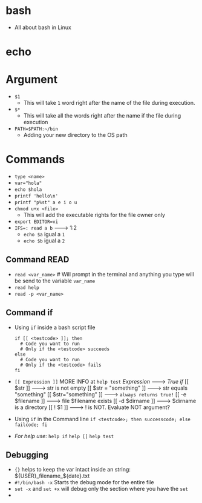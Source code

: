 # bash
- All about bash in Linux

# echo

# Argument
- `$1`
  - This will take `1` word right after the name of the file during execution.
- `$*`
  - This will take all the words right after the name if the file during execution
- `PATH=$PATH:~/bin`
  - Adding your new directory to the OS path

# Commands
- `type <name>`
- `var="hola"`
- `echo $hola`
- `printf 'hello\n'`
- `printf "p%st" a e i o u`
- `chmod u+x <file>`
  - This will add the executable rights for the file owner only
- `export EDITOR=vi`
- `IFS=: read a b` ---> 1:2
  - `echo $a` igual a `1`
  - `echo $b` igual a `2`

## Command READ
- `read <var_name>` # Will prompt in the terminal and anything you type will be send to the variable `var_name`
- `read help`
- `read -p <var_name>`

## Command if
- Using `if` inside a bash script file
  ```
  if [[ <testcode> ]]; then
    # Code you want to run
    # Only if the <testcode> succeeds
  else
    # Code you want to run
    # Only if the <testcode> fails
  fi
  ```
- `[[ Expression ]]`  MORE INFO at `help test`
  *Expression*              --->    *True if*
  [[ $str ]]                --->    str is not empty
  [[ $str = "something" ]]  --->    str equals "something"
  [[ $str="something" ]]    --->    `always returns true!`
  [[ -e $filename ]]        --->    file $filename exists
  [[ -d $dirname ]]         --->    $dirname is a directory
  [[ ! $1 ]]                --->    ! is NOT. Evaluate NOT argument?

- Using `if` in the Command line
`if <testcode>; then successcode; else failcode; fi`

- *For help use*:
  `help if`
  `help [[`
  `help test`

## Debugging
- `{}` helps to keep the var intact inside an string: ${USER}_filename_${date}.txt
- `#!/bin/bash -x` Starts the debug mode for the entire file
- `set -x` and `set +x` will debug only the section where you have the `set`
-
